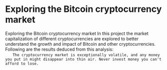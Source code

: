 # Exploring the Bitcoin cryptocurrency market
Exploring the Bitcoin cryptocurrency market
In this project the market capitalization of different cryptocurrencies are explored to better understand the growth and impact of Bitcoin and other cryptocurrencies. Following are the results deduced from this analysis:  
&nbsp;&nbsp;&nbsp;&nbsp;&nbsp;&nbsp;```The cryptocurrency market is exceptionally volatile, and any money you put in might disappear into thin air. Never invest money you can't afford to lose.```